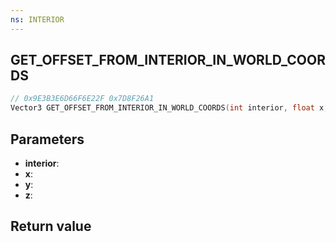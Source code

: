 ```yaml
---
ns: INTERIOR
---
```

## GET_OFFSET_FROM_INTERIOR_IN_WORLD_COORDS

```c
// 0x9E3B3E6D66F6E22F 0x7D8F26A1
Vector3 GET_OFFSET_FROM_INTERIOR_IN_WORLD_COORDS(int interior, float x, float y, float z);
```


## Parameters
* **interior**: 
* **x**: 
* **y**: 
* **z**: 

## Return value
